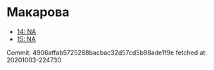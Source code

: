 # Макарова
- [14: NA](14.md)
- [15: NA](15.md)

Commit: 4906affab5725288bacbac32d57cd5b98ade1f9e
 fetched at: 20201003-224730

